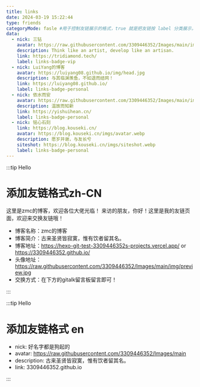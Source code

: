 ```yaml
---
title: links
date: 2024-03-19 15:22:44
type: friends
categoryMode: fasle #用于控制友链展示的格式，true 就是把友链按 label 分类展示，false 就是都在一起展示
data:
  - nick: 三钻
    avatar: https://raw.githubusercontent.com/3309446352/Images/main/img/preview.jpg
    description: Think like an artist, develop like an artisan.
    link: https://tridiamond.tech/
    label: links-badge-vip
  - nick: LuiYang的博客
    avatar: https://luiyang08.github.io/img/head.jpg
    description: 与其临渊羡鱼，不如退而结网！
    link: https://luiyang08.github.io/
    label: links-badge-personal
  - nick: 依水而安
    avatar: https://raw.githubusercontent.com/3309446352/Images/main/img/屏幕截图(1).png
    description: 温故而知新
    link: https://yishuihean.cn/
    label: links-badge-personal
  - nick: 铭心石刻
    link: https://blog.kouseki.cn/
    avatar: https://blog.kouseki.cn/imgs/avatar.webp
    description: 愿岁并谢，与友长兮
    siteshot: https://blog.kouseki.cn/imgs/siteshot.webp
    label: links-badge-personal
---
```

:::tip Hello
# 添加友链格式zh-CN
这里是zmc的博客，欢迎各位大佬光临！
来访的朋友，你好！这里是我的友链页面，欢迎来交换友链哦！
- 博客名称：zmc的博客
- 博客简介：古来圣贤皆寂寞，惟有饮者留其名。
- 博客地址：https://hexo-git-test-3309446352s-projects.vercel.app/ or https://3309446352.github.io/
- 头像地址：https://raw.githubusercontent.com/3309446352/Images/main/img/preview.jpg
- 交换方式：在下方的gitalk留言板留言即可！

:::

:::tip Hello
# 添加友链格式 en

- nick: 好名字都是狗起的
- avatar: https://raw.githubusercontent.com/3309446352/Images/main
- description: 古来圣贤皆寂寞，惟有饮者留其名。
- link: 3309446352.github.io

:::